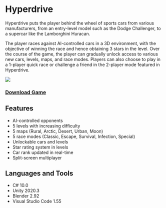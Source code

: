 # Hyperdrive

Hyperdrive puts the player behind the wheel of sports cars from various manufacturers, from an entry-level model such as the Dodge Challenger, to a supercar like the Lamborghini Huracan.

The player races against AI-controlled cars in a 3D environment, with the objective of winning the race and hence obtaining 3 stars in the level. Over the course of the game, the player can gradually unlock access to various new cars, levels, maps, and race modes. Players can also choose to play in a 1-player quick race or challenge a friend in the 2-player mode featured in Hyperdrive.

![](https://github.com/Abhijeet-Pitumbur/Hyperdrive/blob/main/project/gameplay.gif)

### [Download Game](https://drive.google.com/u/1/uc?id=1iAgXWyOTI7m2_WqPV8r7pbHfkqi6jl_E&export=download&confirm=t)


## Features
- AI-controlled opponents
- 5 levels with increasing difficulty
- 5 maps (Rural, Arctic, Desert, Urban, Moon)
- 5 race modes (Classic, Escape, Survival, Infection, Special)
- Unlockable cars and levels
- Star rating system in levels
- Car rank updated in real-time
- Split-screen multiplayer

## Languages and Tools
- C# 10.0
- Unity 2020.3
- Blender 2.92
- Visual Studio Code 1.55
